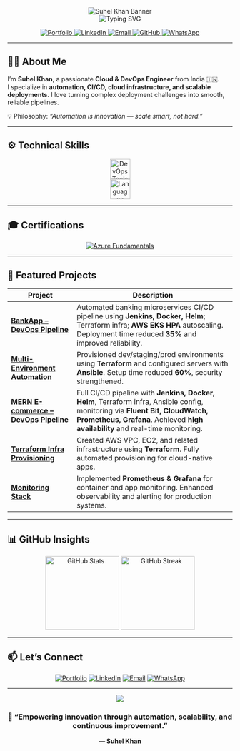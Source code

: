 <!-- Professional GitHub Profile README for Suhel Khan -->

<div align="center">

<!-- ✅ Banner -->
<img src="https://capsule-render.vercel.app/api?type=waving&color=0ea5e9&height=180&section=header&text=Suhel%20Khan&fontSize=30&fontColor=ffffff" alt="Suhel Khan Banner"/>

<br/>

<!-- 👋 Animated Typing Intro -->
<img src="https://readme-typing-svg.herokuapp.com?font=Fira+Code&weight=500&size=24&pause=1000&color=38BDF8&center=true&vCenter=true&width=850&lines=👋+Hey+there!+I'm+Suhel+Khan;Cloud+%26+DevOps+Engineer;AWS+%7C+Azure+%7C+Docker+%7C+Kubernetes;Terraform+%7C+Ansible+%7C+CI%2FCD+%7C+Linux;Automation+%7C+Scalability+%7C+Reliability" alt="Typing SVG" />

<br/>

<!-- 🔗 Social Links -->
<p align="center">
  <a href="https://my-portfolio-app-theta-one.vercel.app/" target="_blank">
    <img src="https://img.shields.io/badge/Portfolio-0ea5e9?style=for-the-badge&logo=netlify&logoColor=white" alt="Portfolio"/>
  </a>
  <a href="https://www.linkedin.com/in/devops-engineer1/" target="_blank">
    <img src="https://img.shields.io/badge/LinkedIn-0077B5?style=for-the-badge&logo=linkedin&logoColor=white" alt="LinkedIn"/>
  </a>
  <a href="mailto:workwithsuhel@gmail.com">
    <img src="https://img.shields.io/badge/Email-D14836?style=for-the-badge&logo=gmail&logoColor=white" alt="Email"/>
  </a>
  <a href="https://github.com/SUHEL782" target="_blank">
    <img src="https://img.shields.io/badge/GitHub-181717?style=for-the-badge&logo=github&logoColor=white" alt="GitHub"/>
  </a>
  <a href="https://wa.me/918931004042" target="_blank">
    <img src="https://img.shields.io/badge/WhatsApp-25D366?style=for-the-badge&logo=whatsapp&logoColor=white" alt="WhatsApp"/>
  </a>
</p>

</div>

---

## 👨‍💻 About Me

I’m **Suhel Khan**, a passionate **Cloud & DevOps Engineer** from India 🇮🇳.  
I specialize in **automation, CI/CD, cloud infrastructure, and scalable deployments**. I love turning complex deployment challenges into smooth, reliable pipelines.  

💡 Philosophy: *“Automation is innovation — scale smart, not hard.”*  

---

## ⚙️ Technical Skills

<p align="center">
  <img src="https://skillicons.dev/icons?i=aws,azure,gcp,kubernetes,docker,terraform,ansible,jenkins,gitlab,github,linux" height="45" alt="DevOps Tools"/>
  <br/>
  <img src="https://skillicons.dev/icons?i=python,bash,js,java" height="45" alt="Languages"/>
</p>

---

## 🎓 Certifications

<div align="center">
<!-- AWS Developer Badge -->
<div data-iframe-width="150" data-iframe-height="270" data-share-badge-id="46be7442-7ba7-4b97-9b4d-f2e20d6fb149" data-share-badge-host="https://www.credly.com"></div>
<script type="text/javascript" async src="//cdn.credly.com/assets/utilities/embed.js"></script>

<!-- Azure Fundamentals Badge -->
<a href="https://www.credly.com/badges/microsoft-certified-azure-fundamentals" target="_blank">
  <img src="https://img.shields.io/badge/Microsoft%20Certified-Azure%20Fundamentals-0078D4?style=for-the-badge&logo=microsoftazure&logoColor=white" alt="Azure Fundamentals"/>
</a>
</div>

---

## 🚀 Featured Projects

| Project | Description |
|--------|-------------|
| [**BankApp – DevOps Pipeline**](https://github.com/SUHEL782/BankApp) | Automated banking microservices CI/CD pipeline using **Jenkins, Docker, Helm**; Terraform infra; **AWS EKS HPA** autoscaling. Deployment time reduced **35%** and improved reliability. |
| [**Multi-Environment Automation**](https://github.com/SUHEL782/Multi-Environment-Automation) | Provisioned dev/staging/prod environments using **Terraform** and configured servers with **Ansible**. Setup time reduced **60%**, security strengthened. |
| [**MERN E-commerce – DevOps Pipeline**](https://github.com/SUHEL782/MERN-Ecommerce) | Full CI/CD pipeline with **Jenkins, Docker, Helm**, Terraform infra, Ansible config, monitoring via **Fluent Bit, CloudWatch, Prometheus, Grafana**. Achieved **high availability** and real-time monitoring. |
| [**Terraform Infra Provisioning**](https://github.com/SUHEL782/aws-terraform-iac) | Created AWS VPC, EC2, and related infrastructure using **Terraform**. Fully automated provisioning for cloud-native apps. |
| [**Monitoring Stack**](https://github.com/SUHEL782/monitoring-prometheus-grafana) | Implemented **Prometheus & Grafana** for container and app monitoring. Enhanced observability and alerting for production systems. |

---

## 📊 GitHub Insights

<p align="center">
  <img src="https://github-readme-stats.vercel.app/api?username=SUHEL782&show_icons=true&theme=transparent&hide_border=true" height="165" alt="GitHub Stats"/>
  <img src="https://github-readme-streak-stats.herokuapp.com/?user=SUHEL782&theme=transparent&hide_border=true" height="165" alt="GitHub Streak"/>
</p>

---

## 📫 Let’s Connect

<p align="center">
  <a href="https://my-portfolio-app-theta-one.vercel.app/" target="_blank"><img src="https://img.shields.io/badge/Portfolio-0ea5e9?style=for-the-badge&logo=netlify&logoColor=white" alt="Portfolio"/></a>
  <a href="https://www.linkedin.com/in/devops-engineer1/" target="_blank"><img src="https://img.shields.io/badge/LinkedIn-blue?style=for-the-badge&logo=linkedin" alt="LinkedIn"/></a>
  <a href="mailto:suhelkhan155@gmail.com"><img src="https://img.shields.io/badge/Email-D14836?style=for-the-badge&logo=gmail&logoColor=white" alt="Email"/></a>
  <a href="https://wa.me/918931004042" target="_blank"><img src="https://img.shields.io/badge/WhatsApp-25D366?style=for-the-badge&logo=whatsapp&logoColor=white" alt="WhatsApp"/></a>
</p>

---

<div align="center">
  <img src="https://capsule-render.vercel.app/api?type=waving&color=0ea5e9&height=120&section=footer" />
  <h3>🚀 “Empowering innovation through automation, scalability, and continuous improvement.”</h3>
  <p><strong>— Suhel Khan</strong></p>
</div>
